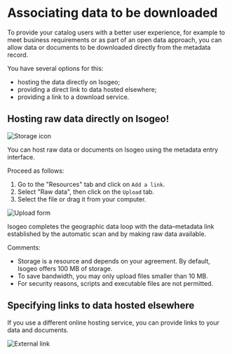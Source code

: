 # Associating data to be downloaded

To provide your catalog users with a better user experience, for example to meet business requirements or as part of an open data approach, you can allow data or documents to be downloaded directly from the metadata record.

You have several options for this:
* hosting the data directly on Isogeo;
* providing a direct link to data hosted elsewhere;
* providing a link to a download service.

## Hosting raw data directly on Isogeo!
![Storage icon](/en/images/offer_schema_platform_resStorage.png "Hosting and storing data in the Isogeo cloud")

You can host raw data or documents on Isogeo using the metadata entry interface.

Proceed as follows:
1. Go to the "Resources" tab and click on `Add a link`.
2. Select "Raw data", then click on the `Upload` tab.
3. Select the file or drag it from your computer.

![Upload form](/en/images/inv_edit_one_resource_download_upload.png "Dragging & dropping data or a file")

Isogeo completes the geographic data loop with the data–metadata link established by the automatic scan and by making raw data available.

Comments:
* Storage is a resource and depends on your agreement. By default, Isogeo offers 100 MB of storage.
* To save bandwidth, you may only upload files smaller than 10 MB.
* For security reasons, scripts and executable files are not permitted.


## Specifying links to data hosted elsewhere

If you use a different online hosting service, you can provide links to your data and documents.

![External link](/en/images/inv_edit_one_resource_download_link.png "Linking to an external host location")

